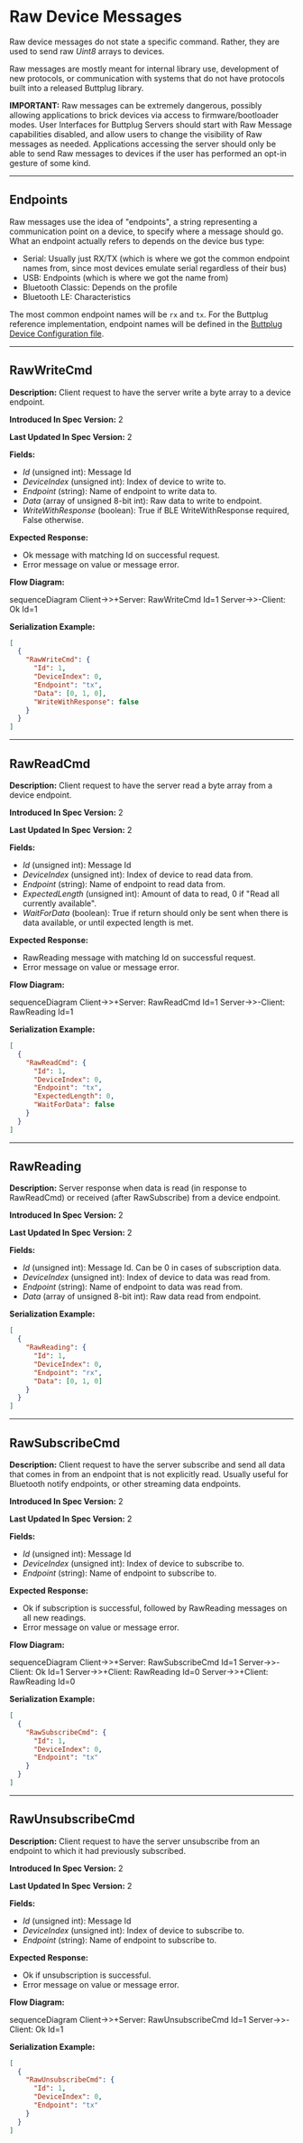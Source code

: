 # Raw Device Messages

Raw device messages do not state a specific command. Rather, they are used to send raw _Uint8_
arrays to devices.

Raw messages are mostly meant for internal library use, development of new protocols, or
communication with systems that do not have protocols built into a released Buttplug library.

**IMPORTANT:** Raw messages can be extremely dangerous, possibly allowing applications to brick
devices via access to firmware/bootloader modes. User Interfaces for Buttplug Servers should start
with Raw Message capabilities disabled, and allow users to change the visibility of Raw messages as
needed. Applications accessing the server should only be able to send Raw messages to devices if the
user has performed an opt-in gesture of some kind.

---
## Endpoints

Raw messages use the idea of "endpoints", a string representing a communication point on a device,
to specify where a message should go. What an endpoint actually refers to depends on the device bus
type:

* Serial: Usually just RX/TX (which is where we got the common endpoint names from, since most
  devices emulate serial regardless of their bus)
* USB: Endpoints (which is where we got the name from)
* Bluetooth Classic: Depends on the profile
* Bluetooth LE: Characteristics

The most common endpoint names will be `rx` and `tx`. For the Buttplug reference implementation,
endpoint names will be defined in the [Buttplug Device Configuration
file](https://github.com/buttplugio/buttplug-device-config).

---
## RawWriteCmd

**Description:** Client request to have the server write a byte array to a device endpoint.

**Introduced In Spec Version:** 2

**Last Updated In Spec Version:** 2

**Fields:**

* _Id_ (unsigned int): Message Id
* _DeviceIndex_ (unsigned int): Index of device to write to.
* _Endpoint_ (string): Name of endpoint to write data to.
* _Data_ (array of unsigned 8-bit int): Raw data to write to endpoint.
* _WriteWithResponse_ (boolean): True if BLE WriteWithResponse required, False otherwise.

**Expected Response:**

* Ok message with matching Id on successful request.
* Error message on value or message error.

**Flow Diagram:**

<mermaid>
sequenceDiagram
    Client->>+Server: RawWriteCmd Id=1
    Server->>-Client: Ok Id=1
</mermaid>

**Serialization Example:**

```json
[
  {
    "RawWriteCmd": {
      "Id": 1,
      "DeviceIndex": 0,
      "Endpoint": "tx",
      "Data": [0, 1, 0],
      "WriteWithResponse": false
    }
  }
]
```
---
## RawReadCmd

**Description:** Client request to have the server read a byte array from a device endpoint.

**Introduced In Spec Version:** 2

**Last Updated In Spec Version:** 2

**Fields:**

* _Id_ (unsigned int): Message Id
* _DeviceIndex_ (unsigned int): Index of device to read data from.
* _Endpoint_ (string): Name of endpoint to read data from.
* _ExpectedLength_ (unsigned int): Amount of data to read, 0 if "Read all currently available".
* _WaitForData_ (boolean): True if return should only be sent when there is data available, or until
  expected length is met.

**Expected Response:**

* RawReading message with matching Id on successful request.
* Error message on value or message error.

**Flow Diagram:**

<mermaid>
sequenceDiagram
    Client->>+Server: RawReadCmd Id=1
    Server->>-Client: RawReading Id=1
</mermaid>

**Serialization Example:**

```json
[
  {
    "RawReadCmd": {
      "Id": 1,
      "DeviceIndex": 0,
      "Endpoint": "tx",
      "ExpectedLength": 0,
      "WaitForData": false
    }
  }
]
```

---
## RawReading

**Description:** Server response when data is read (in response to RawReadCmd) or received (after
RawSubscribe) from a device endpoint.

**Introduced In Spec Version:** 2

**Last Updated In Spec Version:** 2

**Fields:**

* _Id_ (unsigned int): Message Id. Can be 0 in cases of subscription data.
* _DeviceIndex_ (unsigned int): Index of device to data was read from.
* _Endpoint_ (string): Name of endpoint to data was read from.
* _Data_ (array of unsigned 8-bit int): Raw data read from endpoint.

**Serialization Example:**

```json
[
  {
    "RawReading": {
      "Id": 1,
      "DeviceIndex": 0,
      "Endpoint": "rx",
      "Data": [0, 1, 0]
    }
  }
]
```

---
## RawSubscribeCmd

**Description:** Client request to have the server subscribe and send all data that comes in from an
endpoint that is not explicitly read. Usually useful for Bluetooth notify endpoints, or other
streaming data endpoints.

**Introduced In Spec Version:** 2

**Last Updated In Spec Version:** 2

**Fields:**

* _Id_ (unsigned int): Message Id
* _DeviceIndex_ (unsigned int): Index of device to subscribe to.
* _Endpoint_ (string): Name of endpoint to subscribe to.

**Expected Response:**

* Ok if subscription is successful, followed by RawReading
  messages on all new readings.
* Error message on value or message error.

**Flow Diagram:**

<mermaid>
sequenceDiagram
    Client->>+Server: RawSubscribeCmd Id=1
    Server->>-Client: Ok Id=1
    Server->>+Client: RawReading Id=0
    Server->>+Client: RawReading Id=0
</mermaid>

**Serialization Example:**

```json
[
  {
    "RawSubscribeCmd": {
      "Id": 1,
      "DeviceIndex": 0,
      "Endpoint": "tx"
    }
  }
]
```

---
## RawUnsubscribeCmd

**Description:** Client request to have the server unsubscribe from an endpoint to which it had
previously subscribed.

**Introduced In Spec Version:** 2

**Last Updated In Spec Version:** 2

**Fields:**

* _Id_ (unsigned int): Message Id
* _DeviceIndex_ (unsigned int): Index of device to subscribe to.
* _Endpoint_ (string): Name of endpoint to subscribe to.

**Expected Response:**

* Ok if unsubscription is successful.
* Error message on value or message error.

**Flow Diagram:**

<mermaid>
sequenceDiagram
    Client->>+Server: RawUnsubscribeCmd Id=1
    Server->>-Client: Ok Id=1
</mermaid>

**Serialization Example:**

```json
[
  {
    "RawUnsubscribeCmd": {
      "Id": 1,
      "DeviceIndex": 0,
      "Endpoint": "tx"
    }
  }
]
```

